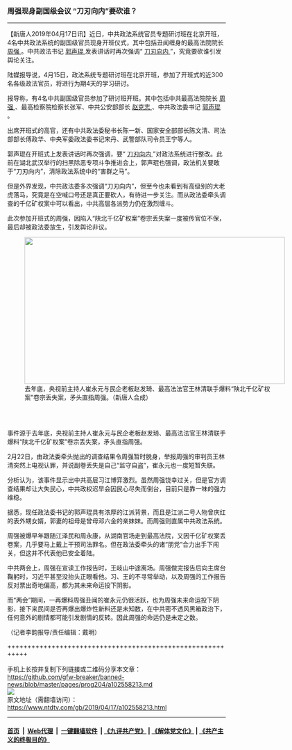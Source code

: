 ### 周强现身副国级会议 “刀刃向内”要砍谁？
------------------------

<div class="post_content" itemprop="articleBody">
 <p>
  【新唐人2019年04月17日讯】近日，中共政法系统官员专题研讨班在北京开班，4名中共政法系统的副国级官员现身开班仪式，其中包括丑闻缠身的最高法院院长
  <a href="https://www.ntdtv.com/gb/周强.htm">
   周强
  </a>
  。中共政法书记
  <a href="https://www.ntdtv.com/gb/郭声琨.htm">
   郭声琨
  </a>
  发表讲话时再次强调“
  <a href="https://www.ntdtv.com/gb/刀刃向内.htm">
   刀刃向内
  </a>
  ”，究竟要砍谁引发舆论关注。
 </p>
 <p>
  陆媒报导说，4月15日，政法系统专题研讨班在北京开班，参加了开班式的近300名各级政法官员，将进行为期4天的学习研讨。
 </p>
 <p>
  报导称，有4名中共副国级官员参加了研讨班开班。其中包括中共最高法院院长
  <a href="https://www.ntdtv.com/gb/周强.htm">
   周强
  </a>
  、最高检察院检察长张军、中共公安部部长
  <a href="https://www.ntdtv.com/gb/赵克志.htm">
   赵克志
  </a>
  、中共政法委书记
  <a href="https://www.ntdtv.com/gb/郭声琨.htm">
   郭声琨
  </a>
  。
 </p>
 <p>
  出席开班式的高官，还有中共政法委秘书长陈一新、国家安全部部长陈文清、司法部部长傅政华、中央军委政法委书记宋丹、武警部队司令员王宁等人。
 </p>
 <p>
  郭声琨在开班式上发表讲话时再次强调，要“
  <a href="https://www.ntdtv.com/gb/刀刃向内.htm">
   刀刃向内
  </a>
  ”对政法系统进行整改。此前在湖北武汉举行的扫黑除恶专项斗争推进会上，郭声琨也强调，政法机关要敢于“刀刃向内”，清除政法系统中的“害群之马”。
 </p>
 <p>
  但是外界发现，中共政法委多次强调“刀刃向内”，但至今也未看到有高级别的大老虎落马，究竟是在空喊口号还是真正要砍人，有待进一步关注。而从政法委牵头调查的千亿矿权案中可以看出，中共高层各派势力仍在激烈缠斗。
 </p>
 <p>
  此次参加开班式的周强，因陷入“陕北千亿矿权案”卷宗丢失案一度被传官位不保，最后却被政法委放生，引发舆论非议。
 </p>
 <figure class="wp-caption alignnone" id="attachment_102558233" style="width: 600px">
  <a href="https://www.ntdtv.com/assets/uploads/2019/04/bf2b2fc2b60000c5432fd47682a093fc.png">
   <img alt="" class="size-medium wp-image-102558233" height="338" src="https://www.ntdtv.com/assets/uploads/2019/04/bf2b2fc2b60000c5432fd47682a093fc-600x338.png" width="600"/>
  </a>
  <br/><figcaption class="wp-caption-text">
   去年底，央视前主持人崔永元与民企老板赵发琦、最高法法官王林清联手爆料“陕北千亿矿权案”卷宗丢失案，矛头直指周强。（新唐人合成）
  </figcaption><br/>
 </figure><br/>
 <p>
  事件源于去年底，央视前主持人崔永元与民企老板赵发琦、最高法法官王林清联手爆料“陕北千亿矿权案”卷宗丢失案，矛头直指周强。
 </p>
 <p>
  2月22日，由政法委牵头抛出的调查结果令周强暂时脱身，举报周强的审判员王林清突然上电视认罪，并说副卷丢失是自己“监守自盗”，崔永元也一度短暂失联。
 </p>
 <p>
  分析认为，该事件显示出中共高层习江博弈激烈。虽然周强饶幸过关，但是官方调查结果却让大失民心，中共政权迟早会因民心尽失而倒台，目前只是靠一味的强力维稳。
 </p>
 <p>
  据悉，现任政法委书记的郭声琨具有浓厚的江派背景，而且是江派二号人物曾庆红的表外甥女婿，郭妻的祖母是曾母邓六金的亲妹妹。而周强则直属中共政法系统。
 </p>
 <p>
  周强被爆早年跟随江泽民和周永康，从湖南官场走到最高法院，又因千亿矿权案丢卷案，几乎要马上戴上干预司法罪名。但在政法委牵头的诸“朋党”合力出手下闯关，但这并不代表他已安全着陆。
 </p>
 <p>
  中共两会上，周强在宣读工作报告时，王岐山中途离场。周强做完报告后向主席台鞠躬时，习近平甚至没抬头正眼看他。习、王的不寻常举动，以及周强的工作报告反对票出奇地偏高，都为其未来命运投下阴影。
 </p>
 <p>
  而“两会”期间，一再爆料周强丑闻的崔永元仍很活跃，也为周强未来命运投下阴影，接下来民间是否再爆出爆炸性新料还是未知数，在中共密不透风黑箱政治下，任何意外的剧情都可能引发剧情的反转。因此周强的命运仍是未定之数。
 </p>
 <p>
  （记者李韵报导/责任编辑：戴明）
 </p>
 <div class="single_ad">
 </div>
</div>

+++++++++++++++++++++++++++++++++++++++++++++++++++++++++++<br/><br/>
手机上长按并复制下列链接或二维码分享本文章：<br/>
https://github.com/gfw-breaker/banned-news/blob/master/pages/prog204/a102558213.md <br/>
<a href='https://github.com/gfw-breaker/banned-news/blob/master/pages/prog204/a102558213.md'><img src='https://github.com/gfw-breaker/banned-news/blob/master/pages/prog204/a102558213.md.png'/></a> <br/>
原文地址（需翻墙访问）：https://www.ntdtv.com/gb/2019/04/17/a102558213.html


------------------------
#### [首页](https://github.com/gfw-breaker/banned-news/blob/master/README.md) &nbsp;|&nbsp; [Web代理](https://github.com/labour-camp/helloworld) &nbsp;|&nbsp; [一键翻墙软件](https://github.com/gfw-breaker/nogfw/blob/master/README.md) &nbsp;| [《九评共产党》](https://github.com/gfw-breaker/9ping.md/blob/master/README.md#九评之一评共产党是什么) | [《解体党文化》](https://github.com/gfw-breaker/jtdwh.md/blob/master/README.md) | [《共产主义的终极目的》](https://github.com/gfw-breaker/gczydzjmd.md/blob/master/README.md)

